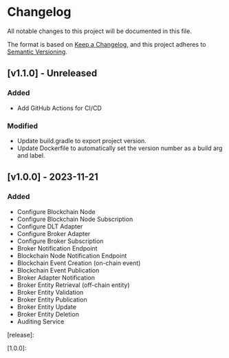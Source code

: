 # Changelog
All notable changes to this project will be documented in this file.

The format is based on [Keep a Changelog](https://keepachangelog.com/en/1.0.0/),
and this project adheres to [Semantic Versioning](https://semver.org/spec/v2.0.0.html).

## [v1.1.0] - Unreleased
### Added
- Add GitHub Actions for CI/CD

### Modified
- Update build.gradle to export project version.
- Update Dockerfile to automatically set the version number as a build arg and label.

## [v1.0.0] - 2023-11-21

### Added
- Configure Blockchain Node
- Configure Blockchain Node Subscription
- Configure DLT Adapter
- Configure Broker Adapter
- Configure Broker Subscription
- Broker Notification Endpoint
- Blockchain Node Notification Endpoint
- Blockchain Event Creation (on-chain event)
- Blockchain Event Publication
- Broker Adapter Notification
- Broker Entity Retrieval (off-chain entity)
- Broker Entity Validation
- Broker Entity Publication
- Broker Entity Update
- Broker Entity Deletion
- Auditing Service



[release]:

[1.0.0]: 
